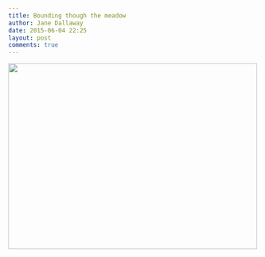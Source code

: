 ```yaml
---
title: Bounding though the meadow
author: Jane Dallaway
date: 2015-06-04 22:25
layout: post
comments: true
---
```


<div><a href="http://static.skitters.dallaway.com/ENtp_FullSizeRender.jpg"><img src="http://static.skitters.dallaway.com/ENtp_thumb_FullSizeRender.jpg" width="500" height="375"/></a></div>



  




      
